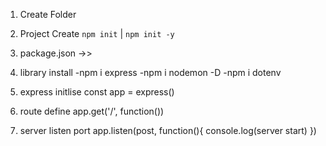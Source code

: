1. Create Folder
2. Project Create `npm init` | `npm init -y`
3. package.json ->>
4. library install
   -npm i express
   -npm i nodemon -D
   -npm i dotenv

5. express initlise
   const app = express()
6. route define
   app.get('/', function())
7. server listen port
   app.listen(post, function(){
   console.log(server start)
   })
